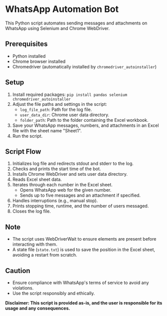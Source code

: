# WhatsApp Automation Bot

This Python script automates sending messages and attachments on WhatsApp using Selenium and Chrome WebDriver.

## Prerequisites
- Python installed
- Chrome browser installed
- Chromedriver (automatically installed by `chromedriver_autoinstaller`)

## Setup
1. Install required packages: `pip install pandas selenium chromedriver_autoinstaller`
2. Adjust the file paths and settings in the script:
   - `log_file_path`: Path for the log file.
   - `user_data_dir`: Chrome user data directory.
   - `folder_path`: Path to the folder containing the Excel workbook.
3. Save your WhatsApp messages, numbers, and attachments in an Excel file with the sheet name "Sheet1".
4. Run the script.

## Script Flow
1. Initializes log file and redirects stdout and stderr to the log.
2. Checks and prints the start time of the bot.
3. Installs Chrome WebDriver and sets user data directory.
4. Reads Excel sheet data.
5. Iterates through each number in the Excel sheet.
   - Opens WhatsApp web for the given number.
   - Sends up to five messages and an attachment if specified.
6. Handles interruptions (e.g., manual stop).
7. Prints stopping time, runtime, and the number of users messaged.
8. Closes the log file.

## Note
- The script uses WebDriverWait to ensure elements are present before interacting with them.
- A state file (`state.txt`) is used to save the position in the Excel sheet, avoiding a restart from scratch.

## Caution
- Ensure compliance with WhatsApp's terms of service to avoid any violations.
- Use the script responsibly and ethically.

**Disclaimer: This script is provided as-is, and the user is responsible for its usage and any consequences.**
